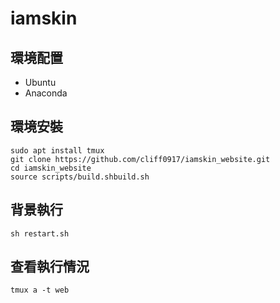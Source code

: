 # iamskin

## 環境配置
- Ubuntu
- Anaconda

## 環境安裝
```
sudo apt install tmux
git clone https://github.com/cliff0917/iamskin_website.git
cd iamskin_website
source scripts/build.shbuild.sh
```

## 背景執行
```
sh restart.sh
```

## 查看執行情況
```
tmux a -t web
```
